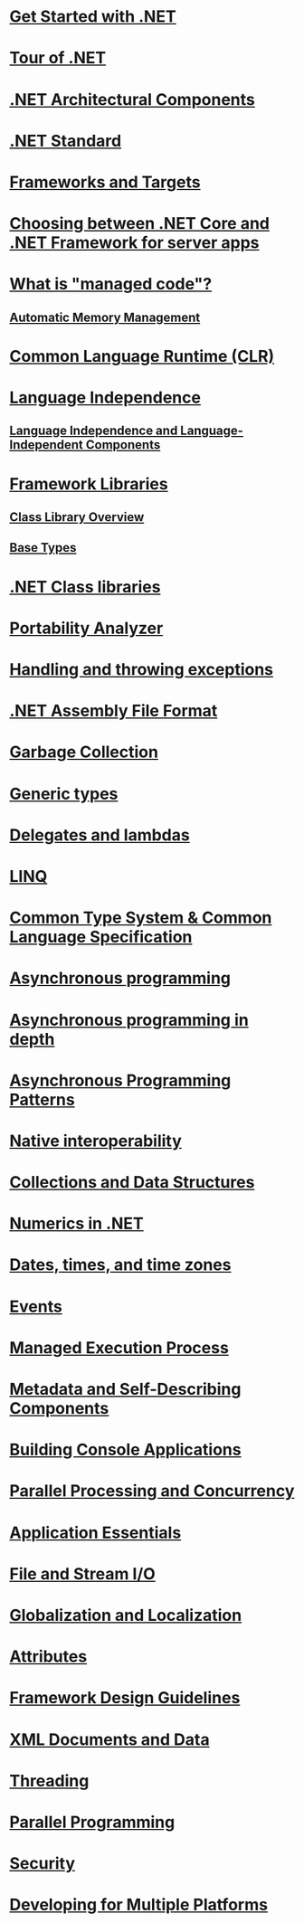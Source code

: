 # [Get Started with .NET](get-started.md)
# [Tour of .NET](tour.md)
# [.NET Architectural Components](components.md)
# [.NET Standard](library.md)
# [Frameworks and Targets](frameworks.md)
# [Choosing between .NET Core and .NET Framework for server apps](choosing-core-framework-server.md)
# [What is "managed code"?](managed-code.md)
## [Automatic Memory Management](automatic-memory-management.md) 
# [Common Language Runtime (CLR)](clr.md)
# [Language Independence](language-independence.md)
## [Language Independence and Language-Independent Components](language-independence-and-language-independent-components.md)
# [Framework Libraries](framework-libraries.md)
## [Class Library Overview](class-library-overview.md)  
## [Base Types](base-types/)  
# [.NET Class libraries](class-libraries.md)
# [Portability Analyzer](portability-analyzer.md)
# [Handling and throwing exceptions](exceptions/)
# [.NET Assembly File Format](assembly-format.md)
# [Garbage Collection](garbage-collection/)
# [Generic types](generics.md)
# [Delegates and lambdas](delegates-lambdas.md)
# [LINQ](using-linq.md)
# [Common Type System & Common Language Specification](common-type-system.md)
# [Asynchronous programming](async.md)
# [Asynchronous programming in depth](async-in-depth.md)
# [Asynchronous Programming Patterns](asynchronous-programming-patterns/)
# [Native interoperability](native-interop.md)
# [Collections and Data Structures](collections/)
# [Numerics in .NET](numerics.md)
# [Dates, times, and time zones](datetime/)
# [Events](events/)
# [Managed Execution Process](managed-execution-process.md)
# [Metadata and Self-Describing Components](metadata-and-self-describing-components.md)
# [Building Console Applications](building-console-apps.md)
# [Parallel Processing and Concurrency](parallel-processing-and-concurrency.md)
# [Application Essentials](application-essentials.md)
# [File and Stream I/O](io/index.md)
# [Globalization and Localization](globalization-localization/)
# [Attributes](attributes/)
# [Framework Design Guidelines](design-guidelines/)
# [XML Documents and Data](data/xml/)
# [Threading](threading/)
# [Parallel Programming](parallel-programming/)
# [Security](security/)
# [Developing for Multiple Platforms](cross-platform/)
